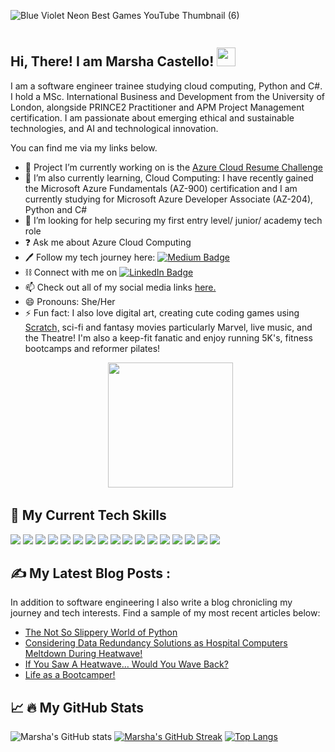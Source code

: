 
![Blue Violet Neon Best Games YouTube Thumbnail (6)](https://user-images.githubusercontent.com/82414822/180906551-e6e3b60f-258d-431f-b185-7890e7250862.png)

<div id="badges"><img src="https://komarev.com/ghpvc/?username=MarshaC713&style=flat-square&color=099FB5" alt=""/></div>

## Hi, There! I am Marsha Castello! <img src="https://raw.githubusercontent.com/MartinHeinz/MartinHeinz/master/wave.gif" width="30px">

I am a software engineer trainee studying cloud computing, Python and C#.  I hold a MSc. International Business and Development from the University of London, alongside PRINCE2 Practitioner and APM Project Management certification. I am passionate about emerging ethical and sustainable technologies, and AI and technological innovation.

You can find me via my links below.

- 🔭 Project I’m currently working on is the [Azure Cloud Resume Challenge](https://forrestbrazeal.com/2020/04/23/the-cloud-resume-challenge/)
- 🌱 I’m also currently learning, Cloud Computing: I have recently gained the Microsoft Azure Fundamentals (AZ-900) certification and I am currently   studying for Microsoft Azure Developer Associate (AZ-204), Python and C#
- 🤔 I’m looking for help securing my first entry level/ junior/ academy tech role
- ❓  Ask me about Azure Cloud Computing
- 🖊 Follow my tech journey here: <a href="https://www.medium.com/@Marsha.C">
    <img src="https://img.shields.io/badge/Medium-black?style=for-the-badge&logo=Medium&logoColor=white" alt="Medium Badge"/> </a>
- ⛓ Connect with me on   <a href="https://www.linkedin.com/in/marshacastellomastersgraduate">
    <img src="https://img.shields.io/badge/LinkedIn-blue?style=for-the-badge&logo=linkedin&logoColor=white" alt="LinkedIn Badge"/>
  </a>
- 📫 Check out all of my social media links [here.](https://linktr.ee/marshacastello)
- 😄 Pronouns: She/Her
- ⚡ Fun fact: I also love digital art, creating cute coding games using [Scratch,](https://scratch.mit.edu/projects/647244529) sci-fi and fantasy movies particularly Marvel, live music, and the Theatre! I'm also a keep-fit fanatic and enjoy running 5K's, fitness bootcamps and reformer pilates! 




<div align="center">
  <img src="https://media.giphy.com/media/gPBWuSCMJO5KepMzTw/giphy.gif" width="200"/>
</div>

## 🔧 My Current Tech Skills

![](https://img.shields.io/badge/Code-Python-informational?style=flat&logo=python&logoColor=white&color=B987F1)
![](https://img.shields.io/badge/Code-C-informational?style=flat&logo=javascript&logoColor=white&color=B987F1)
![](https://img.shields.io/badge/Code-JavaScript-informational?style=flat&logo=javascript&logoColor=white&color=B987F1)
![](https://img.shields.io/badge/Code-HTML5-informational?style=flat&logo=python&logoColor=white&color=B987F1)
![](https://img.shields.io/badge/Code-CSS-informational?style=flat&logo=python&logoColor=white&color=B987F1)
![](https://img.shields.io/badge/Code-Ruby-informational?style=flat&logo=python&logoColor=white&color=B987F1)
![](https://img.shields.io/badge/Shell-Bash-informational?style=flat&logo=gnu-bash&logoColor=white&color=B987F1)
![](https://img.shields.io/badge/Tools-Docker-informational?style=flat&logo=docker&logoColor=white&color=B987F1)
![](https://img.shields.io/badge/Tools-Kubernetes-informational?style=flat&logo=kubernetes&logoColor=white&color=B987F1)
![](https://img.shields.io/badge/Cloud-Azure-informational?style=flat&logo=microsoft-azure&logoColor=white&color=B987F1)
![](https://img.shields.io/badge/Tools-Git-informational?style=flat&logo=Git&logoColor=white&color=B987F1)
![](https://img.shields.io/badge/Tools-GitHub-informational?style=flat&logo=GitHub&logoColor=white&color=B987F1)
![](https://img.shields.io/badge/Tools-VisualStudio-informational?style=flat&logo=VisualStudio&logoColor=white&color=B987F1)
![](https://img.shields.io/badge/Tools-PyCharm-informational?style=flat&logo=PyCharm&logoColor=white&color=B987F1)
![](https://img.shields.io/badge/Tools-Atom-informational?style=flat&logo=Atom&logoColor=white&color=B987F1)
![](https://img.shields.io/badge/Tools-PRINCE2-informational?style=flat&logo=PRINCE2&logoColor=white&color=B987F1)
![](https://img.shields.io/badge/Tools-APM-informational?style=flat&logo=APM-PFQ&logoColor=white&color=B987F1)

## :writing_hand: My Latest Blog Posts :
In addition to software engineering I also write a blog chronicling my journey and tech interests. Find a sample of my most recent articles below:

<!-- BLOG-POST-LIST:START -->
- [The Not So Slippery World of Python](https://medium.com/@Marsha.C/the-not-so-slippery-world-of-python-f7d61eb76000?source=rss-c8b1973cb4de------2)
- [Considering Data Redundancy Solutions as Hospital Computers Meltdown During Heatwave!](https://medium.com/@Marsha.C/considering-server-redundancy-solutions-as-hospital-computers-meltdown-at-guys-and-st-thomas-1c6ebd463973?source=rss-c8b1973cb4de------2)
- [If You Saw A Heatwave… Would You Wave Back?](https://medium.com/@Marsha.C/if-you-saw-a-heatwave-would-you-wave-back-7d5dd9847462?source=rss-c8b1973cb4de------2)
- [Life as a Bootcamper!](https://medium.com/@Marsha.C/life-as-a-bootcamper-35bd43e80504?source=rss-c8b1973cb4de------2)
<!-- BLOG-POST-LIST:END -->


## 📈 :fire: My GitHub Stats
![Marsha's GitHub stats](https://github-readme-stats.vercel.app/api?username=MarshaC713&theme=jolly&show_icons=true)
[![Marsha's GitHub Streak](http://github-readme-streak-stats.herokuapp.com?user=MarshaC713&theme=jolly&background=291C3E)](https://git.io/streak-stats)
[![Top Langs](https://github-readme-stats.vercel.app/api/top-langs/?username=MarshaC713&layout=compact&theme=jolly)](https://github.com/anuraghazra/github-readme-stats)



<!--

[![willianrod's wakatime stats](https://github-readme-stats.vercel.app/api/wakatime?username=willianrod)](https://github.com/MarshaC713/github-readme-stats)

**MarshaC713/MarshaC713** is a ✨ _special_ ✨ repository because its `README.md` (this file) appears on your GitHub profile.

<a href="https://github.com/MarshaC713/azume-resume">
  <img align="center" src="https://github-readme-stats.vercel.app/api/pin/?username=MarshaC713&repo=azure-resume&theme=jolly" />
</a>



[![Top Langs](https://github-readme-stats.vercel.app/api/top-langs/?username=MarshaC713&layout=compact&theme=jolly)](https://github.com/anuraghazra/github-readme-stats)

<img align="left" src="https://github-readme-stats.vercel.app/api/top-langs/?username=MarshaC713&theme=jolly"/>
-->

